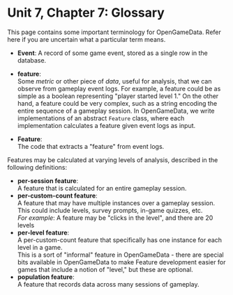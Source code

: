 # Unit 7, Chapter 7: Glossary

This page contains some important terminology for OpenGameData.
Refer here if you are uncertain what a particular term means.

- **Event**:
  A record of some game event, stored as a single row in the database.  

- **feature**:  
  Some *metric* or other piece of *data*, useful for analysis, that we can observe from gameplay event logs.
  For example, a feature could be as simple as a boolean representing "player started level 1."
  On the other hand, a feature could be very complex, such as a string encoding the entire sequence of a gameplay session.
  In OpenGameData, we write implementations of an abstract `Feature` class, where each implementation calculates a feature given event logs as input.  
- **Feature**:  
  The code that extracts a "feature" from event logs.  

Features may be calculated at varying levels of analysis, described in the following definitions:

- **per-session feature**:  
  A feature that is calculated for an entire gameplay session.
- **per-custom-count feature**:  
  A feature that may have multiple instances over a gameplay session.
  This could include levels, survey prompts, in-game quizzes, etc.  
  *For example*: A feature may be "clicks in the level", and there are 20 levels
- **per-level feature**:  
  A per-custom-count feature that specifically has one instance for each level in a game.  
  This is a sort of "informal" feature in OpenGameData - there are special bits available in OpenGameData to make Feature development easier for games that include a notion of "level," but these are optional.  
- **population feature**:  
  A feature that records data across many sessions of gameplay.  
